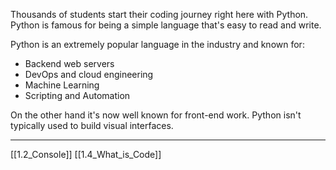 Thousands of students start their coding journey right here  with Python.
Python is famous for being a simple language that's easy to read and write.

Python is an extremely popular language in the industry and known for:
- Backend web servers
- DevOps and cloud engineering
- Machine Learning
- Scripting and Automation

On the other hand it's now well known for front-end work. 
Python isn't typically used to build visual interfaces.

---
[[1.2_Console]]
[[1.4_What_is_Code]]